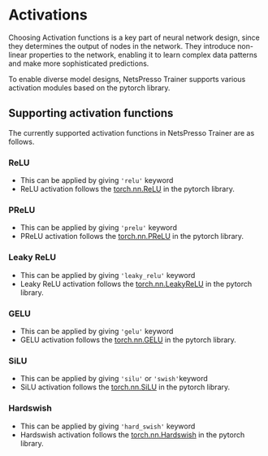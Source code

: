# Activations

Choosing Activation functions is a key part of neural network design, since they determines the output of nodes in the network. They introduce non-linear properties to the network, enabling it to learn complex data patterns and make more sophisticated predictions.

To enable diverse model designs, NetsPresso Trainer supports various activation modules based on the pytorch library.

## Supporting activation functions

The currently supported activation functions in NetsPresso Trainer are as follows.

### ReLU
- This can be applied by giving `'relu'` keyword
- ReLU activation follows the [torch.nn.ReLU](https://pytorch.org/docs/stable/generated/torch.nn.ReLU.html) in the pytorch library.

### PReLU
- This can be applied by giving `'prelu'` keyword
- PReLU activation follows the [torch.nn.PReLU](https://pytorch.org/docs/stable/generated/torch.nn.PReLU.html#torch.nn.PReLU) in the pytorch library.

### Leaky ReLU
- This can be applied by giving `'leaky_relu'` keyword
- Leaky ReLU activation follows the [torch.nn.LeakyReLU](https://pytorch.org/docs/stable/generated/torch.nn.LeakyReLU.html#torch.nn.LeakyReLU) in the pytorch library.

### GELU
- This can be applied by giving `'gelu'` keyword
- GELU activation follows the [torch.nn.GELU](https://pytorch.org/docs/stable/generated/torch.nn.GELU.html#torch.nn.GELU) in the pytorch library.

### SiLU
- This can be applied by giving `'silu'` or `'swish'`keyword
- SiLU activation follows the [torch.nn.SiLU](https://pytorch.org/docs/stable/generated/torch.nn.SiLU.html#torch.nn.SiLU) in the pytorch library.

### Hardswish
- This can be applied by giving `'hard_swish'` keyword
- Hardswish activation follows the [torch.nn.Hardswish](https://pytorch.org/docs/stable/generated/torch.nn.Hardswish.html#torch.nn.Hardswish) in the pytorch library.